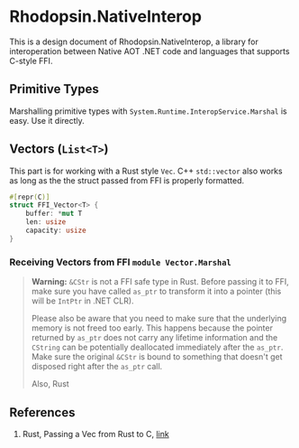 # Rhodopsin.NativeInterop

This is a design document of Rhodopsin.NativeInterop, a library for interoperation between Native AOT .NET code and languages that supports C-style FFI.

## Primitive Types

Marshalling primitive types with `System.Runtime.InteropService.Marshal` is easy. Use it directly.

## Vectors (`List<T>`)

This part is for working with a Rust style `Vec`. C++ `std::vector` also works as long as the the struct passed from FFI is properly formatted.

```rust
#[repr(C)]
struct FFI_Vector<T> {
    buffer: *mut T
    len: usize
    capacity: usize
}
```

### Receiving Vectors from FFI `module Vector.Marshal`

> **Warning:** `&CStr` is not a FFI safe type in Rust. Before passing it to FFI, make sure you have called `as_ptr` to transform it into a pointer (this will be `IntPtr` in .NET CLR). 
>
> Please also be aware that you need to make sure that the underlying memory is not freed too early. This happens because the pointer returned by `as_ptr` does not carry any lifetime information and the `CString` can be potentially deallocated immediately after the `as_ptr`. Make sure the original `&CStr` is bound to something that doesn't get disposed right after the `as_ptr` call.
>
> Also, Rust 

## References

1. Rust, Passing a Vec from Rust to C, [link](https://users.rust-lang.org/t/pass-a-vec-from-rust-to-c/59184/2)